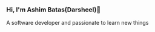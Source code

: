 ### Hi, I'm Ashim Batas(Darsheel)👋
A software developer and passionate to learn new things 

<!--
**DarsheelXtha/DarsheelXtha** is a ✨ _special_ ✨ repository because its `README.md` (this file) appears on your GitHub profile.

Here are some ideas to get you started:

- 🔭 I’m currently working on Angular
- 🌱 I’m currently learning React
- 💬 Ask me about Anything
- 📫 How to reach me: batasashim@gmail.com
- ⚡ Fun fact: I promise 
-Connect with me: https://www.instagram.com/darsheel_xtha/
https://www.linkedin.com/in/ashim-batas-2021571b8/t
https://twitter.com/batas_ashim
-Language and Tools 
-->
